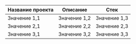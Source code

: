 | Название проекта    | Описание            | Стек                |
|---------------------|---------------------|---------------------|
| Значение 1,1        | Значение 1,2        | Значение 1,3        |
| Значение 2,1        | Значение 2,2        | Значение 2,3        |
| Значение 3,1        | Значение 3,2        | Значение 3,3        |

